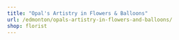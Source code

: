 ```yaml
---
title: "Opal's Artistry in Flowers & Balloons"
url: /edmonton/opals-artistry-in-flowers-and-balloons/
shop: florist
---
```

